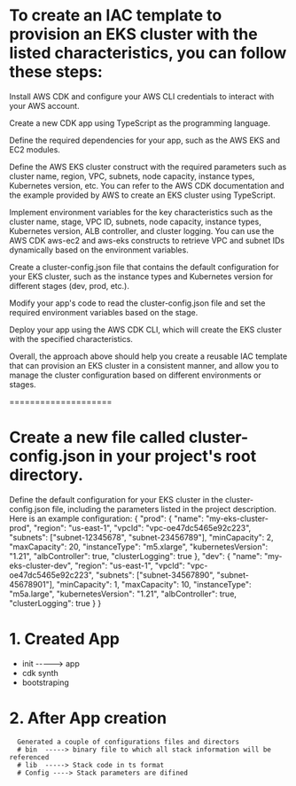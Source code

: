 # To create an IAC template to provision an EKS cluster with the listed characteristics, you can follow these steps:

Install AWS CDK and configure your AWS CLI credentials to interact with your AWS account.

Create a new CDK app using TypeScript as the programming language.

Define the required dependencies for your app, such as the AWS EKS and EC2 modules.

Define the AWS EKS cluster construct with the required parameters such as cluster name, region, VPC, subnets, node capacity, instance types, Kubernetes version, etc. You can refer to the AWS CDK documentation and the example provided by AWS to create an EKS cluster using TypeScript.

Implement environment variables for the key characteristics such as the cluster name, stage, VPC ID, subnets, node capacity, instance types, Kubernetes version, ALB controller, and cluster logging. You can use the AWS CDK aws-ec2 and aws-eks constructs to retrieve VPC and subnet IDs dynamically based on the environment variables.

Create a cluster-config.json file that contains the default configuration for your EKS cluster, such as the instance types and Kubernetes version for different stages (dev, prod, etc.).

Modify your app's code to read the cluster-config.json file and set the required environment variables based on the stage.

Deploy your app using the AWS CDK CLI, which will create the EKS cluster with the specified characteristics.

Overall, the approach above should help you create a reusable IAC template that can provision an EKS cluster in a consistent manner, and allow you to manage the cluster configuration based on different environments or stages.


====================

# Create a new file called cluster-config.json in your project's root directory.

Define the default configuration for your EKS cluster in the cluster-config.json file, including the parameters listed in the project description. Here is an example configuration:
{
  "prod": {
    "name": "my-eks-cluster-prod",
    "region": "us-east-1",
    "vpcId": "vpc-oe47dc5465e92c223",
    "subnets": ["subnet-12345678", "subnet-23456789"],
    "minCapacity": 2,
    "maxCapacity": 20,
    "instanceType": "m5.xlarge",
    "kubernetesVersion": "1.21",
    "albController": true,
    "clusterLogging": true
  },
  "dev": {
    "name": "my-eks-cluster-dev",
    "region": "us-east-1",
    "vpcId": "vpc-oe47dc5465e92c223",
    "subnets": ["subnet-34567890", "subnet-45678901"],
    "minCapacity": 1,
    "maxCapacity": 10,
    "instanceType": "m5a.large",
    "kubernetesVersion": "1.21",
    "albController": true,
    "clusterLogging": true
  }
}




# 1.  Created App
  - init -----> app 
  - cdk synth
  - bootstraping
# 2. After App creation
      Generated a couple of configurations files and directors
      # bin  -----> binary file to which all stack information will be referenced
      # lib  -----> Stack code in ts format
      # Config ----> Stack parameters are difined 
